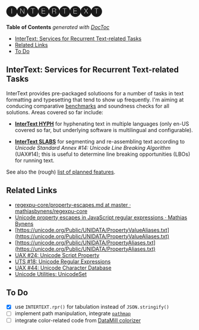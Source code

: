 
# 🅘🅝🅣🅔🅡🅣🅔🅧🅣

<!-- START doctoc generated TOC please keep comment here to allow auto update -->
<!-- DON'T EDIT THIS SECTION, INSTEAD RE-RUN doctoc TO UPDATE -->
**Table of Contents**  *generated with [DocToc](https://github.com/thlorenz/doctoc)*

- [InterText: Services for Recurrent Text-related Tasks](#intertext-services-for-recurrent-text-related-tasks)
- [Related Links](#related-links)
- [To Do](#to-do)

<!-- END doctoc generated TOC please keep comment here to allow auto update -->


## InterText: Services for Recurrent Text-related Tasks

InterText provides pre-packaged solutioons for a number of tasks in text formatting and typesetting that
tend to show up frequently. I'm aiming at conducing comparative [benchmarks](./README-benchmarks.md) and
soundness checks for all solutions. Areas covered so far include:


* [**InterText HYPH**](./README-hyphenation.md) for hyphenating text in multiple languages (only en-US
  covered so far, but underlying software is multilingual and configurable).

* [**InterText SLABS**](./README-slabs.md) for segmenting and re-assembling text according to *Unicode
  Standard Annex #14: Unicode Line Breaking Algorithm* (UAX#14); this is useful to determine line breaking
  opportunities (LBOs) for running text.

See also the (rough) [list of planned features](./README-planned.md).



## Related Links

* [regexpu-core/property-escapes.md at master · mathiasbynens/regexpu-core](https://github.com/mathiasbynens/regexpu-core/blob/master/property-escapes.md)
* [Unicode property escapes in JavaScript regular expressions · Mathias Bynens](https://mathiasbynens.be/notes/es-unicode-property-escapes)
* [https://unicode.org/Public/UNIDATA/PropertyValueAliases.txt](https://unicode.org/Public/UNIDATA/PropertyValueAliases.txt)
* [https://unicode.org/Public/UNIDATA/PropertyAliases.txt](https://unicode.org/Public/UNIDATA/PropertyAliases.txt)
* [UAX #24: Unicode Script Property](https://unicode.org/reports/tr24/#Script_Extensions)
* [UTS #18: Unicode Regular Expressions](https://unicode.org/reports/tr18/#RL1.2)
* [UAX #44: Unicode Character Database](https://unicode.org/reports/tr44/#Ideographic)
* [Unicode Utilities: UnicodeSet](https://unicode.org/cldr/utility/list-unicodeset.jsp?a=%5B%5B:name=/CJK/:%5D-%5B:ideographic:%5D%5D)

## To Do

* [X] use `INTERTEXT.rpr()` for tabulation instead of `JSON.stringify()`
* [ ] implement path manipulation, integrate [`pathmap`](https://github.com/jeremyruppel/pathmap)
* [ ] integrate color-related code from [DataMill
  colorizer](https://github.com/loveencounterflow/datamill/blob/2d0ca3a784c8f3f9ba8d9fd6277d18c4ee859fb1/src/experiments/colorizer.coffee)
